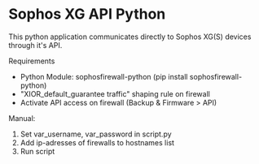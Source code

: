 # Sophos XG API Python

This python application communicates directly to Sophos XG(S) devices through it's API.

Requirements
* Python Module: sophosfirewall-python (pip install sophosfirewall-python)
* "XIOR_default_guarantee traffic" shaping rule on firewall
* Activate API access on firewall (Backup & Firmware > API)

Manual:
1. Set var_username, var_password in script.py
2. Add ip-adresses of firewalls to hostnames list
3. Run script